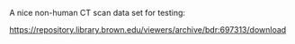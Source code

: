 A nice non-human CT scan data set for testing:

https://repository.library.brown.edu/viewers/archive/bdr:697313/download